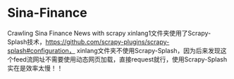 # Sina-Finance
Crawling Sina Finance News with scrapy
xinlang1文件夹使用了Scrapy-Splash技术，https://github.com/scrapy-plugins/scrapy-splash#configuration，
xinlang文件夹不使用Scrapy-Splash，因为后来发现这个feed流网址不需要使用动态网页加载，直接request就行，使用Scrapy-Splash实在是效率太慢！！
